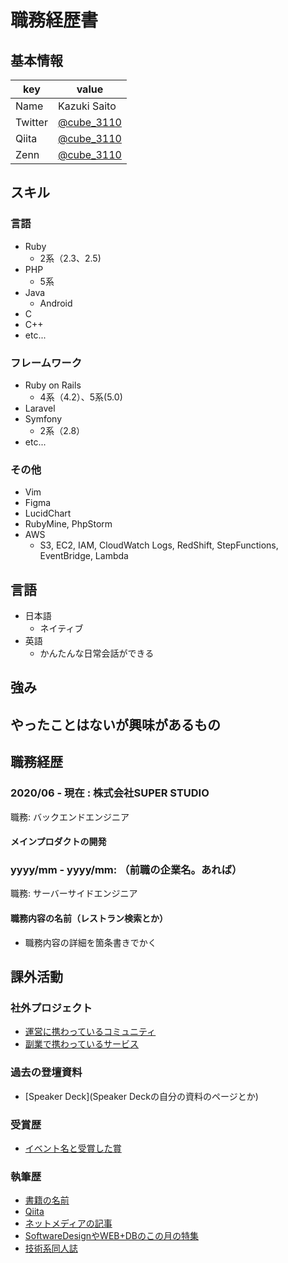 # 職務経歴書

## 基本情報

|key|value|
|---|-----|
|Name|Kazuki Saito|
|Twitter|[@cube_3110](https://twitter.com/cube_3110)|
|Qiita|[@cube_3110](https://qiita.com/cube_3110)|
|Zenn|[@cube_3110](https://zenn.dev/cube_3110)|

## スキル
### 言語
- Ruby
  - 2系（2.3、2.5)
- PHP
  - 5系
- Java
  - Android
- C
- C++
- etc...

### フレームワーク

- Ruby on Rails
  - 4系（4.2）、5系(5.0)
- Laravel
- Symfony
  - 2系（2.8）
- etc...

### その他

- Vim
- Figma
- LucidChart
- RubyMine, PhpStorm
- AWS
  - S3, EC2, IAM, CloudWatch Logs, RedShift, StepFunctions, EventBridge, Lambda

## 言語

- 日本語
  - ネイティブ
- 英語
  - かんたんな日常会話ができる

## 強み

## やったことはないが興味があるもの

## 職務経歴

### 2020/06 - 現在 : 株式会社SUPER STUDIO

職務: バックエンドエンジニア

#### メインプロダクトの開発

### yyyy/mm - yyyy/mm: （前職の企業名。あれば）

職務: サーバーサイドエンジニア

#### 職務内容の名前（レストラン検索とか）

- 職務内容の詳細を箇条書きでかく

## 課外活動

### 社外プロジェクト
* [運営に携わっているコミュニティ](そのコミュニティのconnpassやカンファレンスページのリンクとか)
* [副業で携わっているサービス](そのサービスのランディングページのリンクとか)

### 過去の登壇資料
* [Speaker Deck](Speaker Deckの自分の資料のページとか)

### 受賞歴
* [イベント名と受賞した賞](イベントのランディングページのリンクや、結果がわかる記事など)

### 執筆歴
* [書籍の名前](Amazonのリンクとか)
* [Qiita](Qiitaの自分のプロフィールのリンクとか)
* [ネットメディアの記事](記事のリンクとか)
* [SoftwareDesignやWEB+DBのこの月の特集](その月のアーカイブのリンクとか)
* [技術系同人誌](boothのリンクとか自分のサイトの紹介リンクとか)

